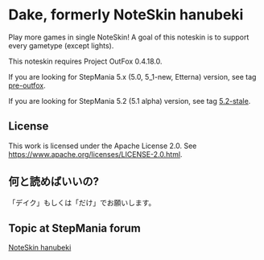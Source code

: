 Dake, formerly NoteSkin hanubeki
================================

Play more games in single NoteSkin!
A goal of this noteskin is to support every gametype (except lights).

This noteskin requires Project OutFox 0.4.18.0.

If you are looking for StepMania 5.x (5.0, 5_1-new, Etterna) version, see tag [pre-outfox](https://github.com/hanubeki/dake/tree/pre-outfox).

If you are looking for StepMania 5.2 (5.1 alpha) version, see tag [5.2-stale](https://github.com/hanubeki/dake/tree/5.2-stale).

License
-------

This work is licensed under the Apache License 2.0.
See https://www.apache.org/licenses/LICENSE-2.0.html.

何と読めばいいの?
-----------------

「デイク」もしくは「だけ」でお願いします。

Topic at StepMania forum
------------------------

[NoteSkin hanubeki](http://www.stepmania.com/forums/themes/show/4557)
